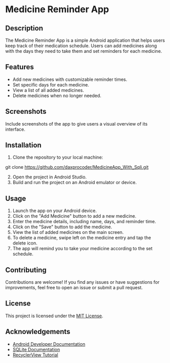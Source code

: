 # Medicine Reminder App

## Description
The Medicine Reminder App is a simple Android application that helps users keep track of their medication schedule. Users can add medicines along with the days they need to take them and set reminders for each medicine.

## Features
- Add new medicines with customizable reminder times.
- Set specific days for each medicine.
- View a list of all added medicines.
- Delete medicines when no longer needed.

## Screenshots
Include screenshots of the app to give users a visual overview of its interface.

## Installation
1. Clone the repository to your local machine:

git clone https://github.com/daxprocoder/MedicineApp_With_Sqli.git

2. Open the project in Android Studio.
3. Build and run the project on an Android emulator or device.

## Usage
1. Launch the app on your Android device.
2. Click on the "Add Medicine" button to add a new medicine.
3. Enter the medicine details, including name, days, and reminder time.
4. Click on the "Save" button to add the medicine.
5. View the list of added medicines on the main screen.
6. To delete a medicine, swipe left on the medicine entry and tap the delete icon.
7. The app will remind you to take your medicine according to the set schedule.

## Contributing
Contributions are welcome! If you find any issues or have suggestions for improvements, feel free to open an issue or submit a pull request.

## License
This project is licensed under the [MIT License](LICENSE).

## Acknowledgements
- [Android Developer Documentation](https://developer.android.com/docs)
- [SQLite Documentation](https://developer.android.com/reference/android/database/sqlite/package-summary)
- [RecyclerView Tutorial](https://developer.android.com/guide/topics/ui/layout/recyclerview)
